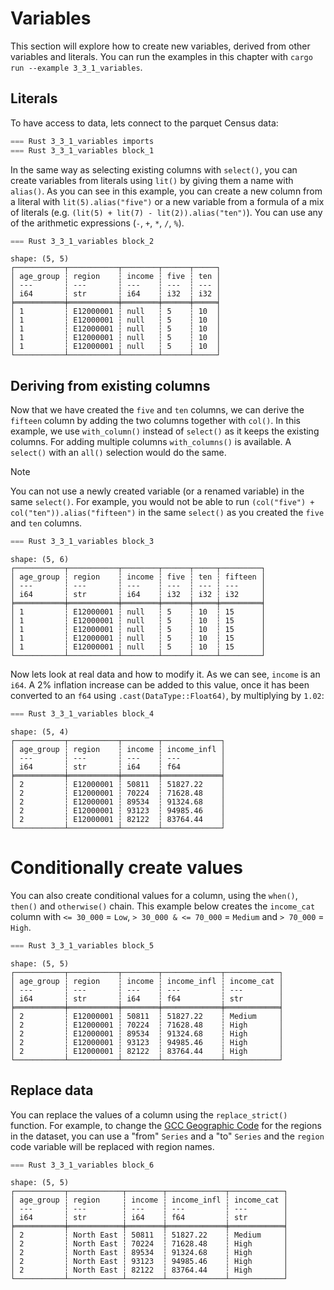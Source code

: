 # Variables

This section will explore how to create new variables, derived from other variables and literals. You can run the examples in this chapter with `cargo run --example 3_3_1_variables`.

## Literals

To have access to data, lets connect to the parquet Census data:

```rust
=== Rust 3_3_1_variables imports
=== Rust 3_3_1_variables block_1
```

In the same way as selecting existing columns with `select()`, you can create variables from literals using `lit()` by giving them a name with `alias()`. As you can see in this example, you can create a new column from a literal with `lit(5).alias("five")` or a new variable from a formula of a mix of literals (e.g. `(lit(5) + lit(7) - lit(2)).alias("ten")`). You can use any of the arithmetic expressions (`-`, `+`, `*`, `/`, `%`).

```rust
=== Rust 3_3_1_variables block_2
```

```
shape: (5, 5)
┌───────────┬───────────┬────────┬──────┬─────┐
│ age_group ┆ region    ┆ income ┆ five ┆ ten │
│ ---       ┆ ---       ┆ ---    ┆ ---  ┆ --- │
│ i64       ┆ str       ┆ i64    ┆ i32  ┆ i32 │
╞═══════════╪═══════════╪════════╪══════╪═════╡
│ 1         ┆ E12000001 ┆ null   ┆ 5    ┆ 10  │
│ 1         ┆ E12000001 ┆ null   ┆ 5    ┆ 10  │
│ 1         ┆ E12000001 ┆ null   ┆ 5    ┆ 10  │
│ 1         ┆ E12000001 ┆ null   ┆ 5    ┆ 10  │
│ 1         ┆ E12000001 ┆ null   ┆ 5    ┆ 10  │
└───────────┴───────────┴────────┴──────┴─────┘
```

## Deriving from existing columns

Now that we have created the `five` and `ten` columns, we can derive the `fifteen` column by adding the two columns together with `col()`. In this example, we use `with_column()` instead of `select()` as it keeps the existing columns. For adding multiple columns `with_columns()` is available. A `select()` with an `all()` selection would do the same.

> [!NOTE]
> You can not use a newly created variable (or a renamed variable) in the same `select()`. For example, you would not be able to run `(col("five") + col("ten")).alias("fifteen")` in the same `select()` as you created the `five` and `ten` columns. 

```rust
=== Rust 3_3_1_variables block_3
```

```
shape: (5, 6)
┌───────────┬───────────┬────────┬──────┬─────┬─────────┐
│ age_group ┆ region    ┆ income ┆ five ┆ ten ┆ fifteen │
│ ---       ┆ ---       ┆ ---    ┆ ---  ┆ --- ┆ ---     │
│ i64       ┆ str       ┆ i64    ┆ i32  ┆ i32 ┆ i32     │
╞═══════════╪═══════════╪════════╪══════╪═════╪═════════╡
│ 1         ┆ E12000001 ┆ null   ┆ 5    ┆ 10  ┆ 15      │
│ 1         ┆ E12000001 ┆ null   ┆ 5    ┆ 10  ┆ 15      │
│ 1         ┆ E12000001 ┆ null   ┆ 5    ┆ 10  ┆ 15      │
│ 1         ┆ E12000001 ┆ null   ┆ 5    ┆ 10  ┆ 15      │
│ 1         ┆ E12000001 ┆ null   ┆ 5    ┆ 10  ┆ 15      │
└───────────┴───────────┴────────┴──────┴─────┴─────────┘
```

Now lets look at real data and how to modify it. As we can see, `income` is an `i64`. A 2% inflation increase can be added to this value, once it has been converted to an `f64` using `.cast(DataType::Float64)`, by multiplying by `1.02`:

```rust
=== Rust 3_3_1_variables block_4
```

```
shape: (5, 4)
┌───────────┬───────────┬────────┬─────────────┐
│ age_group ┆ region    ┆ income ┆ income_infl │
│ ---       ┆ ---       ┆ ---    ┆ ---         │
│ i64       ┆ str       ┆ i64    ┆ f64         │
╞═══════════╪═══════════╪════════╪═════════════╡
│ 2         ┆ E12000001 ┆ 50811  ┆ 51827.22    │
│ 2         ┆ E12000001 ┆ 70224  ┆ 71628.48    │
│ 2         ┆ E12000001 ┆ 89534  ┆ 91324.68    │
│ 2         ┆ E12000001 ┆ 93123  ┆ 94985.46    │
│ 2         ┆ E12000001 ┆ 82122  ┆ 83764.44    │
└───────────┴───────────┴────────┴─────────────┘
```

# Conditionally create values

You can also create conditional values for a column, using the `when()`, `then()` and `otherwise()` chain. This example below creates the `income_cat` column with `<= 30_000` = `Low`, `> 30_000 & <= 70_000` = `Medium` and `> 70_000` = `High`.

```rust
=== Rust 3_3_1_variables block_5
```

```
shape: (5, 5)
┌───────────┬───────────┬────────┬─────────────┬────────────┐
│ age_group ┆ region    ┆ income ┆ income_infl ┆ income_cat │
│ ---       ┆ ---       ┆ ---    ┆ ---         ┆ ---        │
│ i64       ┆ str       ┆ i64    ┆ f64         ┆ str        │
╞═══════════╪═══════════╪════════╪═════════════╪════════════╡
│ 2         ┆ E12000001 ┆ 50811  ┆ 51827.22    ┆ Medium     │
│ 2         ┆ E12000001 ┆ 70224  ┆ 71628.48    ┆ High       │
│ 2         ┆ E12000001 ┆ 89534  ┆ 91324.68    ┆ High       │
│ 2         ┆ E12000001 ┆ 93123  ┆ 94985.46    ┆ High       │
│ 2         ┆ E12000001 ┆ 82122  ┆ 83764.44    ┆ High       │
└───────────┴───────────┴────────┴─────────────┴────────────┘
```

## Replace data

You can replace the values of a column using the `replace_strict()` function. For example, to change the [GCC Geographic Code](https://en.wikipedia.org/wiki/GSS_coding_system) for the regions in the dataset, you can use a "from" `Series` and a "to" `Series` and the `region` code variable will be replaced with region names.

```rust
=== Rust 3_3_1_variables block_6
```

```
shape: (5, 5)
┌───────────┬────────────┬────────┬─────────────┬────────────┐
│ age_group ┆ region     ┆ income ┆ income_infl ┆ income_cat │
│ ---       ┆ ---        ┆ ---    ┆ ---         ┆ ---        │
│ i64       ┆ str        ┆ i64    ┆ f64         ┆ str        │
╞═══════════╪════════════╪════════╪═════════════╪════════════╡
│ 2         ┆ North East ┆ 50811  ┆ 51827.22    ┆ Medium     │
│ 2         ┆ North East ┆ 70224  ┆ 71628.48    ┆ High       │
│ 2         ┆ North East ┆ 89534  ┆ 91324.68    ┆ High       │
│ 2         ┆ North East ┆ 93123  ┆ 94985.46    ┆ High       │
│ 2         ┆ North East ┆ 82122  ┆ 83764.44    ┆ High       │
└───────────┴────────────┴────────┴─────────────┴────────────┘
```